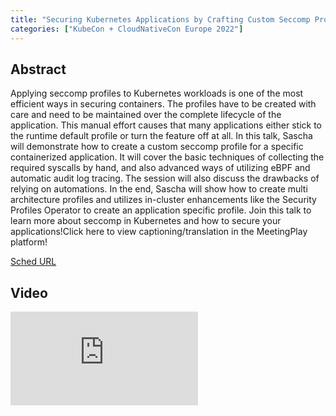 ```yaml
---
title: "Securing Kubernetes Applications by Crafting Custom Seccomp Profiles - Sascha Grunert, Red Hat"
categories: ["KubeCon + CloudNativeCon Europe 2022"]
---
```


## Abstract

Applying seccomp profiles to Kubernetes workloads is one of the most efficient ways in securing containers. The profiles have to be created with care and need to be maintained over the complete lifecycle of the application. This manual effort causes that many applications either stick to the runtime default profile or turn the feature off at all. In this talk, Sascha will demonstrate how to create a custom seccomp profile for a specific containerized application. It will cover the basic techniques of collecting the required syscalls by hand, and also advanced ways of utilizing eBPF and automatic audit log tracing. The session will also discuss the drawbacks of relying on automations. In the end, Sascha will show how to create multi architecture profiles and utilizes in-cluster enhancements like the Security Profiles Operator to create an application specific profile. Join this talk to learn more about seccomp in Kubernetes and how to secure your applications!Click here to view captioning/translation in the MeetingPlay platform!

[Sched URL](https://kccnceu2022.sched.com/event/5004b063bcf5cab2b637dfd5dfedd9dd)

## Video

<iframe src="https://www.youtube.com/embed/alx38YdvvzA" frameborder="0" allow="accelerometer; autoplay; encrypted-media; gyroscope; picture-in-picture" allowfullscreen></iframe>
